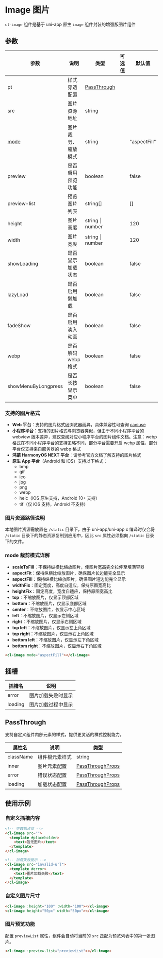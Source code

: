 # Image 图片

`cl-image` 组件是基于 uni-app 原生 `image` 组件封装的增强版图片组件

## 参数

| 参数                   | 说明               | 类型                        | 可选值 | 默认值       |
| ---------------------- | ------------------ | --------------------------- | ------ | ------------ |
| pt                     | 样式穿透配置       | [PassThrough](#passthrough) |        |              |
| src                    | 图片资源地址       | string                      |        |              |
| [mode](#mode-裁剪模式) | 图片裁剪、缩放模式 | string                      |        | "aspectFill" |
| preview                | 是否启用预览功能   | boolean                     |        | false        |
| preview-list           | 预览图片列表       | string[]                    |        | []           |
| height                 | 图片高度           | string \| number            |        | 120          |
| width                  | 图片宽度           | string \| number            |        | 120          |
| showLoading            | 是否显示加载状态   | boolean                     |        | false        |
| lazyLoad               | 是否启用懒加载     | boolean                     |        | false        |
| fadeShow               | 是否启用淡入动画   | boolean                     |        | false        |
| webp                   | 是否解码 webp 格式 | boolean                     |        | false        |
| showMenuByLongpress    | 是否长按显示菜单   | boolean                     |        | false        |

### 支持的图片格式

- **Web 平台**：支持的图片格式因浏览器而异，具体兼容性可查询 [caniuse](https://caniuse.com/)
- **小程序平台**：支持的图片格式与浏览器类似，但由于不同小程序平台的 webview 版本差异，建议查阅对应小程序平台的图片组件文档。注意：webp 格式在不同小程序平台的支持策略不同，部分平台需要开启 webp 属性，部分平台仅支持来自服务器的 webp 格式
- **鸿蒙 HarmonyOS NEXT 平台**：请参考官方文档了解支持的图片格式
- **原生 App 平台**（Android 和 iOS）支持以下格式：
  - bmp
  - gif
  - ico
  - jpg
  - png
  - webp
  - heic（iOS 原生支持，Android 10+ 支持）
  - tif（仅 iOS 支持，Android 不支持）

### 图片资源路径说明

本地图片资源需放置在 `/static` 目录下。由于 uni-app/uni-app x 编译时仅会将 `/static` 目录下的静态资源复制到应用中，因此 `src` 属性必须指向 `/static` 目录下的文件。

### mode 裁剪模式详解

- **scaleToFill**：不保持纵横比缩放图片，使图片宽高完全拉伸至填满容器
- **aspectFit**：保持纵横比缩放图片，确保图片长边能完全显示
- **aspectFill**：保持纵横比缩放图片，确保图片短边能完全显示
- **widthFix**：固定宽度，高度自适应，保持原图宽高比
- **heightFix**：固定高度，宽度自适应，保持原图宽高比
- **top**：不缩放图片，仅显示顶部区域
- **bottom**：不缩放图片，仅显示底部区域
- **center**：不缩放图片，仅显示中心区域
- **left**：不缩放图片，仅显示左侧区域
- **right**：不缩放图片，仅显示右侧区域
- **top left**：不缩放图片，仅显示左上角区域
- **top right**：不缩放图片，仅显示右上角区域
- **bottom left**：不缩放图片，仅显示左下角区域
- **bottom right**：不缩放图片，仅显示右下角区域

```html
<cl-image mode="aspectFill"></cl-image>
```

## 插槽

| 插槽名  | 说明               |
| ------- | ------------------ |
| error   | 图片加载失败时显示 |
| loading | 图片加载过程中显示 |

## PassThrough

支持自定义组件内部元素的样式，提供更灵活的样式控制能力。

| 属性名    | 说明           | 类型                                                       |
| --------- | -------------- | ---------------------------------------------------------- |
| className | 组件根元素样式 | string                                                     |
| inner     | 图片元素配置   | [PassThroughProps](/src/components/pt.md#passthroughprops) |
| error     | 错误状态配置   | [PassThroughProps](/src/components/pt.md#passthroughprops) |
| loading   | 加载状态配置   | [PassThroughProps](/src/components/pt.md#passthroughprops) |

## 使用示例

### 自定义插槽内容

```html
<!-- 空数据占位 -->
<cl-image src="">
  <template #placeholder>
    <text>暂无图片</text>
  </template>
</cl-image>

<!-- 加载失败提示 -->
<cl-image src="invalid-url">
  <template #error>
    <text>图片加载失败</text>
  </template>
</cl-image>
```

### 自定义图片尺寸

```html
<cl-image :height="100" :width="100"></cl-image>
<cl-image height="50px" width="50px"></cl-image>
```

### 图片预览功能

配置 `previewList` 属性，组件会自动将当前的 `src` 匹配为预览列表中的第一张图片。

```html
<cl-image :preview-list="previewList"></cl-image>
```
